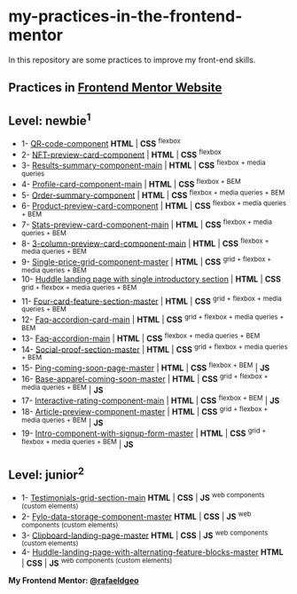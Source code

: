 # my-practices-in-the-frontend-mentor
In this repository are some practices to improve my front-end skills.

Practices in [Frontend Mentor Website](https://www.frontendmentor.io/)
---
## Level: newbie<sup>1</sup>
* 1- [QR-code-component](https://newbie-qr-code-component.vercel.app/) **HTML** | **CSS** <sup>flexbox</sup>
* 2- [NFT-preview-card-component](https://newbie-nft-preview-card-component.vercel.app/) | **HTML** | **CSS** <sup>flexbox</sup>
* 3- [Results-summary-component-main](https://newbie-results-summary-component-main.vercel.app/) | **HTML** | **CSS** <sup>flexbox + media queries</sup>
* 4- [Profile-card-component-main](https://profile-card-component-main.rfldiasapp.repl.co/) | **HTML** | **CSS** <sup>flexbox + BEM</sup>
* 5- [Order-summary-component](https://order-summary-component-main.rfldiasapp.repl.co/) | **HTML** | **CSS** <sup>flexbox + media queries + BEM</sup>
* 6- [Product-preview-card-component](https://product-preview-card-component.rfldiasapp.repl.co/) | **HTML** | **CSS** <sup>flexbox + media queries + BEM</sup>
* 7- [Stats-preview-card-component-main](https://stats-preview-card-component-main.rfldiasapp.repl.co/) | **HTML** | **CSS** <sup>flexbox + media queries + BEM</sup>
* 8- [3-column-preview-card-component-main](https://3-column-preview-card-component-main.rfldiasapp.repl.co/) | **HTML** | **CSS** <sup>flexbox + media queries + BEM</sup>
* 9- [Single-price-grid-component-master](https://single-price-grid-component-master.rfldiasapp.repl.co/) | **HTML** | **CSS** <sup>grid + flexbox + media queries + BEM</sup>
* 10- [Huddle landing page with single introductory section](https://huddle-landing-page.rfldiasapp.repl.co/) | **HTML** | **CSS** <sup>grid + flexbox + media queries + BEM</sup>
* 11- [Four-card-feature-section-master](https://four-card-feature-section-master.rfldiasapp.repl.co/) | **HTML** | **CSS** <sup>grid + flexbox + media queries + BEM</sup>
* 12- [Faq-accordion-card-main](https://faq-accordion-card-main.rfldiasapp.repl.co/) | **HTML** | **CSS** <sup>grid + flexbox + media queries + BEM</sup>
* 13- [Faq-accordion-main](https://faq-accordion-main.rfldiasapp.repl.co/) | **HTML** | **CSS** <sup>flexbox + media queries + BEM</sup>
* 14- [Social-proof-section-master](https://social-proof-section-master.rfldiasapp.repl.co/) | **HTML** | **CSS** <sup>grid + flexbox + media queries + BEM</sup>
* 15- [Ping-coming-soon-page-master](https://ping-coming-soon-page-master.rfldiasapp.repl.co/) | **HTML** | **CSS** <sup>flexbox + BEM</sup> | **JS**
* 16- [Base-apparel-coming-soon-master](https://base-apparel-coming-soon-master.rfldiasapp.repl.co/) | **HTML** | **CSS** <sup>grid + flexbox + media queries + BEM</sup> | **JS**
* 17- [Interactive-rating-component-main](https://interactive-rating-component-main.rfldiasapp.repl.co/) | **HTML** | **CSS** <sup>flexbox + BEM</sup> | **JS**
* 18- [Article-preview-component-master](https://article-preview-component-master.rfldiasapp.repl.co/) | **HTML** | **CSS** <sup>grid + flexbox + media queries + BEM</sup> | **JS**
* 19- [Intro-component-with-signup-form-master](https://intro-component-with-signup-form-master.rfldiasapp.repl.co/) | **HTML** | **CSS** <sup>grid + flexbox + media queries + BEM</sup> | **JS**

## Level: junior<sup>2</sup>
* 1- [Testimonials-grid-section-main](https://testimonials-grid-section-main.rfldiasapp.repl.co/) **HTML** | **CSS** | **JS** <sup>web components (custom elements)</sup>
* 2- [Fylo-data-storage-component-master](https://fylo-data-storage-component-master.rfldiasapp.repl.co/) **HTML** | **CSS** | **JS** <sup>web components (custom elements)</sup>
* 3- [Clipboard-landing-page-master](https://clipboard-landing-page-master.rfldiasapp.repl.co/) **HTML** | **CSS** | **JS** <sup>web components (custom elements)</sup>
* 4- [Huddle-landing-page-with-alternating-feature-blocks-master](https://huddle-landing-page-with-blocks-master.rfldiasapp.repl.co/) **HTML** | **CSS** | **JS** <sup>web components (custom elements)</sup>

**My Frontend Mentor: [@rafaeldgeo](https://www.frontendmentor.io/profile/rafaeldgeo)**

